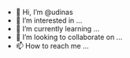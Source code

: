 - 👋 Hi, I’m @udinas
- 👀 I’m interested in ...
- 🌱 I’m currently learning ...
- 💞️ I’m looking to collaborate on ...
- 📫 How to reach me ...

<!---
udinas/udinas is a ✨ special ✨ repository because its `README.md` (this file) appears on your GitHub profile.
You can click the Preview link to take a look at your changes.
--->

